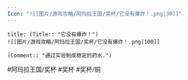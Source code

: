 ```yaml
---
Icon: "![[图片/游戏攻略/阿玛拉王国/奖杯/它没有爆炸！.png|30]]"
---
```

```ad-common-bronze-trophy
title: (Title:: "它没有爆炸！")
![[图片/游戏攻略/阿玛拉王国/奖杯/它没有爆炸！.png|100]]

(Comment:: "通过实验制成稳定的药水.")
```

#阿玛拉王国/奖杯 #奖杯 #奖杯/铜
